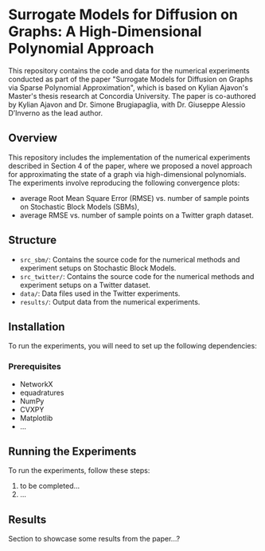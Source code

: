 # Surrogate Models for Diffusion on Graphs: A High-Dimensional Polynomial Approach

This repository contains the code and data for the numerical experiments conducted as part of the paper "Surrogate Models for Diffusion on Graphs via Sparse Polynomial Approximation", which is based on Kylian Ajavon's Master's thesis research at Concordia University. The paper is co-authored by Kylian Ajavon and Dr. Simone Brugiapaglia, with Dr. Giuseppe Alessio D’Inverno as the lead author.

## Overview

This repository includes the implementation of the numerical experiments described in Section 4 of the paper, where we proposed a novel approach for approximating the state of a graph via high-dimensional polynomials. The experiments involve reproducing the following convergence plots:
- average Root Mean Square Error (RMSE) vs. number of sample points on Stochastic Block Models (SBMs),
- average RMSE vs. number of sample points on a Twitter graph dataset.

## Structure

- `src_sbm/`: Contains the source code for the numerical methods and experiment setups on Stochastic Block Models.
- `src_twitter/`: Contains the source code for the numerical methods and experiment setups on a Twitter dataset.
- `data/`: Data files used in the Twitter experiments.
- `results/`: Output data from the numerical experiments.

## Installation

To run the experiments, you will need to set up the following dependencies:

### Prerequisites

- NetworkX
- equadratures
- NumPy
- CVXPY
- Matplotlib
- ...

## Running the Experiments

To run the experiments, follow these steps:
1. to be completed...
2. ...

## Results

Section to showcase some results from the paper...?

